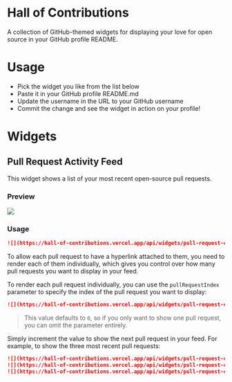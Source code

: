 # Hall of Contributions
A collection of GitHub-themed widgets for displaying your love for open source in your GitHub profile README.

# Usage
- Pick the widget you like from the list below
- Paste it in your GitHub profile README.md
- Update the username in the URL to your GitHub username
- Commit the change and see the widget in action on your profile!

# Widgets
## Pull Request Activity Feed
This widget shows a list of your most recent open-source pull requests.

### Preview
![](https://hall-of-contributions.vercel.app/api/widgets/pull-request-card?username=nick-w-nick&pullRequestIndex=0)

### Usage
```md
![](https://hall-of-contributions.vercel.app/api/widgets/pull-request-card?username=YOUR_USERNAME)
```

To allow each pull request to have a hyperlink attached to them, you need to render each of them individually, which gives you control over how many pull requests you want to display in your feed.

To render each pull request individually, you can use the `pullRequestIndex` parameter to specify the index of the pull request you want to display:

```md
![](https://hall-of-contributions.vercel.app/api/widgets/pull-request-card?username=YOUR_USERNAME&pullRequestIndex=0)
```

> This value defaults to `0`, so if you only want to show one pull request, you can omit the parameter entirely.

Simply increment the value to show the next pull request in your feed. For example, to show the three most recent pull requests:

```md
![](https://hall-of-contributions.vercel.app/api/widgets/pull-request-card?username=YOUR_USERNAME&pullRequestIndex=0)
![](https://hall-of-contributions.vercel.app/api/widgets/pull-request-card?username=YOUR_USERNAME&pullRequestIndex=1)
![](https://hall-of-contributions.vercel.app/api/widgets/pull-request-card?username=YOUR_USERNAME&pullRequestIndex=2)
```